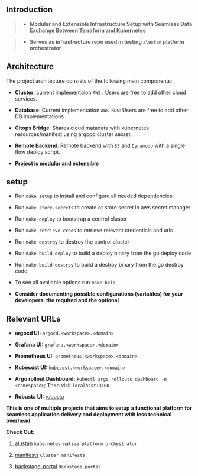 
## Introduction

> - **Modular and Extensible Infrastructure Setup with Seamless Data Exchange Between Terraform and Kubernetes**

> - **Serves as infrastructure repo used in testing `alustan` platform orchestrator**


## Architecture

The project architecture consists of the following main components:

- **Cluster**: current implementaion `AWS` : Users are free to add other cloud services.

- **Database**: Current implementation `AWS RDS`: Users are free to add other DB implementations

- **Gitops Bridge**: Shares cloud matadata with kubernetes resources/manifest using argocd cluster secret.

- **Remote Backend**: Remote backend with `S3` and `Dynamodb` with a single flow deploy script.

- **Project is modular and extensible**


## setup

- Run `make setup` to install and configure all needed dependencies. 

- Run `make store-secrets` to create or store secret in aws secret manager

- Run `make deploy` to bootstrap a control cluster

- Run `make retrieve-creds` to retrieve relevant credentials and urls

- Run `make destroy` to destroy the control cluster

- Run `make build-deploy` to build a deploy binary from the go deploy code

- Run `make build-destroy` to build a destroy binary from the go destroy code

- To see all available options run `make help`

- **Consider documenting possible configurations (variables) for your developers: the required and the optional**

## Relevant URLs

- **argocd UI:** `argocd.<workspace>.<domain>`

- **Grafana UI:** `grafana.<workspace>.<domain>`

- **Prometheus UI:** `prometheus.<workspace>.<domain>`

- **Kubecost UI:** `kubecost.<workspace>.<domain>`

- **Argo rollout Dashboard:** `kubectl argo rollouts dashboard -n <namespace>`; Then visit `localhost:3100`

- **Robusta UI:** [robusta](https://home.robusta.dev/)


**This is one of multiple projects that aims to setup a functional platform for seamless application delivery and deployment with less technical overhead**

**Check Out:**

1. [alustan](https://github.com/alustan/alustan) `kubernetes native platform orchestrator`

2. [manifests](https://github.com/alustan/manifests) `Cluster manifests`

4. [backstage-portal](https://github.com/alustan/backstage-portal) `Backstage portal`

